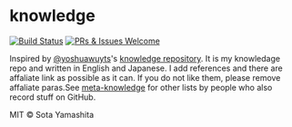 [Build Badge]: https://travis-ci.org/sotayamashita/knowledge.svg?branch=master
[Build Link]:  https://travis-ci.org/sotayamashita/knowledge
[welcom-badge]: https://img.shields.io/badge/PRs%20&%20Issues-welcome-brightgreen.svg
[welcome-link]: https://github.com/sotayamashita/knowledge/pulls

# knowledge

[![Build Status][Build Badge]][Build Link]
[![PRs & Issues Welcome][welcom-badge]][welcome-link]

Inspired by [@yoshuawuyts](https://github.com/yoshuawuyts)'s [knowledge repository](https://github.com/yoshuawuyts/knowledge). It is my knowledage repo and written in English and Japanese. I add references and there are affaliate link as possible as it can. If you do not like them, please remove affaliate paras.See [meta-knowledge](https://github.com/RichardLitt/meta-knowledge) for other lists by people who also record stuff on GitHub.

MIT © Sota Yamashita

